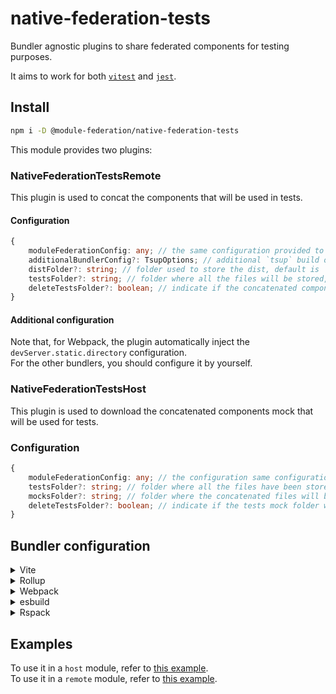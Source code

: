 # native-federation-tests

Bundler agnostic plugins to share federated components for testing purposes.

It aims to work for both [`vitest`](https://vitest.dev/) and [`jest`](https://jestjs.io/).

## Install

```bash
npm i -D @module-federation/native-federation-tests
```

This module provides two plugins:

### NativeFederationTestsRemote

This plugin is used to concat the components that will be used in tests.

#### Configuration

```typescript
{
    moduleFederationConfig: any; // the same configuration provided to the module federation plugin, it is MANDATORY
    additionalBundlerConfig?: TsupOptions; // additional `tsup` build options that will be merged with the one generated by the plugin, default is {}
    distFolder?: string; // folder used to store the dist, default is './dist'
    testsFolder?: string; // folder where all the files will be stored, default is '@mf-tests'
    deleteTestsFolder?: boolean; // indicate if the concatenated components folder will be deleted when the job completes, default is 'true'
}
```

#### Additional configuration

Note that, for Webpack, the plugin automatically inject the `devServer.static.directory` configuration.  
For the other bundlers, you should configure it by yourself.

### NativeFederationTestsHost

This plugin is used to download the concatenated components mock that will be used for tests.

### Configuration

```typescript
{
    moduleFederationConfig: any; // the configuration same configuration provided to the module federation plugin, it is MANDATORY
    testsFolder?: string; // folder where all the files have been stored, default is '@mf-tests',
    mocksFolder?: string; // folder where the concatenated files will be stored, default is './__mocks__',
    deleteTestsFolder?: boolean; // indicate if the tests mock folder will be deleted before the job starts, default is 'true'
}
```

## Bundler configuration

<details>
<summary>Vite</summary><br>

```ts
// vite.config.ts
import { NativeFederationTestsHost, NativeFederationTestsRemote } from '@module-federation/native-federation-tests/vite';

export default defineConfig({
  plugins: [
    NativeFederationTestsRemote({
      /* options */
    }),
    NativeFederationTestsHost({
      /* options */
    }),
  ],
  /* ... */
  server: {
    // This is needed to emulate the devServer.static.directory of WebPack and correctly serve the zip file
    /* ... */
    proxy: {
      '/@mf-types.zip': {
        target: 'http://localhost:3000',
        changeOrigin: true,
        rewrite: () => `/@fs/${process.cwd()}/dist/@mf-types.zip`,
      },
    },
    fs: {
      /* ... */
      allow: ['./dist'],
      /* ... */
    },
  },
});
```

<br>
</details>
<details>
<summary>Rollup</summary><br>

```ts
// rollup.config.js
import { NativeFederationTestsHost, NativeFederationTestsRemote } from '@module-federation/native-federation-tests/rollup';

export default {
  plugins: [
    NativeFederationTestsRemote({
      /* options */
    }),
    NativeFederationTestsHost({
      /* options */
    }),
  ],
};
```

<br>
</details>
<details>
<summary>Webpack</summary><br>

```ts
// webpack.config.js
const { NativeFederationTestsHost, NativeFederationTestsRemote } = require('@module-federation/native-federation-tests/webpack');
module.exports = {
  /* ... */
  plugins: [
    NativeFederationTestsRemote({
      /* options */
    }),
    NativeFederationTestsHost({
      /* options */
    }),
  ],
};
```

<br>
</details>
<details>
<summary>esbuild</summary><br>

```ts
// esbuild.config.js
import { build } from 'esbuild';
import { NativeFederationTestsHost, NativeFederationTestsRemote } from '@module-federation/native-federation-tests/esbuild';

build({
  plugins: [
    NativeFederationTestsRemote({
      /* options */
    }),
    NativeFederationTestsHost({
      /* options */
    }),
  ],
});
```

<br>
</details>

<details>
<summary>Rspack</summary><br>

```ts
// rspack.config.js
const { NativeFederationTestsHost, NativeFederationTestsRemote } = require('@module-federation/native-federation-tests/rspack');

module.exports = {
  /* ... */
  plugins: [
    NativeFederationTestsRemote({
      /* options */
    }),
    NativeFederationTestsHost({
      /* options */
    }),
  ],
};
```

<br>
</details>

## Examples

To use it in a `host` module, refer to [this example](https://github.com/module-federation/module-federation-examples/tree/master/native-federation-tests-typescript-plugins/host).  
To use it in a `remote` module, refer to [this example](https://github.com/module-federation/module-federation-examples/tree/master/native-federation-tests-typescript-plugins/remote).
